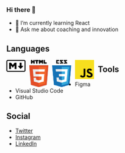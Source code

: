 ### Hi there 👋

- 🌱 I’m currently learning React
- 💬 Ask me about coaching and innovation

## Languages

<img src="./images/markdown.svg"
     width="50px"
     alt="Markdown icon"
     style="float: left; margin-right: 10px;" />
<img src="./images/html5.svg"
     width="50px"
     alt="HTML5 logo"
     style="float: left; margin-right: 10px;" />
<img src="./images/css3.svg"
     width="50px"
     alt="CSS3 logo"
     style="float: left; margin-right: 10px;" />
<img src="./images/javascript.svg"
     width="50px"
     alt="HTML5 logo"
     style="float: left; margin-right: 10px;" />

## Tools

- Figma
- Visual Studio Code
- GitHub

## Social

- [Twitter](https://twitter.com/earth2travis)
- [Instagram](https://www.instagram.com/earth2travis/)
- [LinkedIn](https://www.linkedin.com/in/mccutcheon/)

<!--
**earth2travis/earth2travis** is a ✨ _special_ ✨ repository because its `README.md` (this file) appears on your GitHub profile.

Here are some ideas to get you started:

- 🔭 I’m currently working on ...
- 🌱 I’m currently learning ...
- 👯 I’m looking to collaborate on ...
- 🤔 I’m looking for help with ...
- 💬 Ask me about ...
- 📫 How to reach me: ...
- 😄 Pronouns: ...
- ⚡ Fun fact: ...
-->
